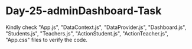 # Day-25-adminDashboard-Task
Kindly check "App.js", "DataContext.js", "DataProvider.js", "Dashboard.js", "Students.js", "Teachers.js", "ActionStudent.js", "ActionTeacher.js", "App.css" files to verify the code.

